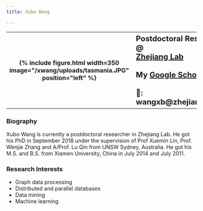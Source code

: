 ```yaml
---
title: Xubo Wang

---
```



<table style="width:100%">
  <tr>
    <th> {% include figure.html width=350 image="/xwang/uploads/tasmania.JPG" position="left" %} </th>
    <th style="vertical-align:top;text-align:left;font-size:20px;font-color:#4A4A4A">
      Postdoctoral Researcher @ <br />
      <a href="https://www.zhejianglab.com/"> Zhejiang Lab </a>  <br /> <br />
      My <a href="https://scholar.google.com.au/citations?user=lTWkuwMAAAAJ&hl=en"> Google Scholar Profile </a>  <br /> <br />
      📧: wangxb@zhejianglab.com
    </th> 
  </tr>
</table>


### Biography
Xubo Wang is currently a postdoctoral researcher in Zhejiang Lab. He got his PhD in September 2018 under the supervision of Prof Xuemin Lin, Prof. Wenjie Zhang and A/Prof. Lu Qin from UNSW Sydney, Australia. He got his M.S. and B.S. from Xiamen University, China in July 2014 and July 2011.  



### Research Interests

* Graph data processing
* Distributed and parallel databases
* Data mining
* Machine learning





